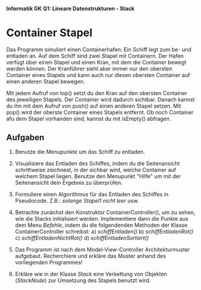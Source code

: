 #### Informatik GK Q1: Lineare Datenstrukturen - Stack

# Container Stapel

Das Programm simuliert einen Containerhafen: Ein Schiff legt zum be- und entladen an. Auf dem Schiff sind zwei Stapel mit Containern.
Der Hafen verfügt über einen Stapel und einen Kran, mit dem die Container bewegt werden können. Der Kranführer sieht aber immer nur den obersten Container
eines Stapels und kann auch nur diesen obersten Container auf einen anderen Stapel bewegen.

Mit jedem Aufruf von top() setzt du den Kran auf den obersten Container des jeweiligen Stapels. Der Container wird dadurch sichtbar.
Danach kannst du ihn mit dem Aufruf von push() auf einen anderen Stapel setzen. Mit pop() wird der oberste Container eines Stapels entfernt. Ob noch Container afu dem Stapel vorhanden sind, kannst du mit isEmpty() abfragen.

## Aufgaben

1. Benutze die Menupunkte um das Schiff zu entladen.

2. Visualisiere das Entladen des Schiffes, indem du die Seitenansicht schrittweise zeichnest, in der sichbar wird, welche Container auf welchem Stapel liegen. Benutze den Menupunkt "Hilfe" um mit der Seitenansicht dein Ergebnis zu überprüfen.

3. Formuliere einen Algorithmus für das Entladen des Schiffes in Pseudocode. Z.B.:
*solange Stapel1 nicht leer
usw.*

4. Betrachte zunächst den Konstruktor ContainerController(), um zu sehen, wie die Stacks initialisiert werden. Implementiere dann die Punkte aus dem Menu *Befehle*, indem du die folgendenden Methoden der Klasse ContainerController schreibst:
a) *schiffEntladen()*
b) *schiffEntladenRot()*
c) *schiffEntladenNichtRot()*
d) *schiffEntladenSortiert()*

5. Das Programm ist nach dem Model-View-Controller Architekturmuster aufgebaut. Recherchiere und erkläre das Muster anhand des vorliegenden Programmes!

6. Erkläre wie in der Klasse *Stack* eine Verkettung von Objekten (*StackNode*) zur Umsetzung des Stapels benutzt wird.